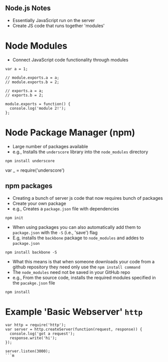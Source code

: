 Node.js Notes
-------------

* Essentially JavaScript run on the server
* Create JS code that runs together 'modules'

# Node Modules

* Connect JavaScript code functionality through modules

```
var a = 1;

// module.exports.a = a;
// module.exports.b = 2;

// exports.a = a;
// exports.b = 2;

module.exports = function() {
  console.log('module 2!');
};
```

# Node Package Manager (npm)

* Large number of packages available
* e.g., Installs the `underscore` library into the `node_modules` directory

```{r}
npm install underscore
```

var _ = require('underscore')

## npm packages

* Creating a bunch of server js code that now requires bunch of packages
* Create your own package
* e.g., Creates a `package.json` file with dependencies

```
npm init
```

* When using packages you can also automatically add them to `package.json` with the `-S` (i.e., 'save') flag
* E.g, installs the `backbone` package to `node_modules` and addes to `package.json`

```
npm install backbone -S
```

* What this means is that when someone downloads your code from a github repository they need only use the `npm install command`
* The `node_modules` need not be saved in your GitHub repo
* e.g., From the source code, installs the required modules specified in the `pacakge.json` file

```
npm install
```

# Example 'Basic Webserver' `http`

```
var http = require('http');
var server = http.createServer(function(request, response)) {
  console.log('got a request');
  response.write('hi');
});

server.listen(3000);
```m
